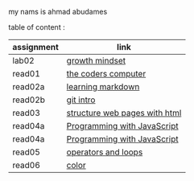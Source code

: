 my nams is ahmad abudames

table of content :

| assignment | link |
| --- | ----------- |
| lab02 | [growth mindset](lab02.md) |
| read01 | [the coders computer](read01.md) |
| read02a | [learning markdown](read02a.md) |
| read02b |[ git intro ](read02b.md)|
| read03 | [structure web pages with html](read03.md) |
| read04a | [Programming with JavaScript](read04a.md) |
| read04a | [Programming with JavaScript](read04a.md) |
| read05 | [operators and loops](read05.md) |
| read06 | [color](read06.md) |

